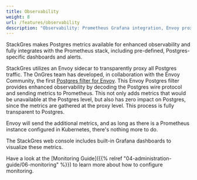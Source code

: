 ```yaml
---
title: Observability
weight: 8
url: /features/observability
description: "Observability: Prometheus Grafana integration, Envoy proxy"
---
```


StackGres makes Postgres metrics available for enhanced observability and fully integrates with the Prometheus stack, including pre-defined, Postgres-specific dashboards and alerts.

StackGres utilizes an Envoy sidecar to transparently proxy all Postgres traffic.
The OnGres team has developed, in collaboration with the Envoy Community, the first [Postgres filter for Envoy](https://www.cncf.io/blog/2020/08/13/envoy-1-15-introduces-a-new-postgres-extension-with-monitoring-support/).
This Envoy Postgres filter provides enhanced observability by decoding the Postgres wire protocol and sending metrics to Prometheus.
This not only adds metrics that would be unavailable at the Postgres level, but also has zero impact on Postgres, since the metrics are gathered at the proxy level.
This process is fully transparent to Postgres.

Envoy will send the additional metrics, and as long as there is a Prometheus instance configured in Kubernetes, there's nothing more to do.

The StackGres web console includes built-in Grafana dashboards to visualize these metrics.

Have a look at the [Monitoring Guide]({{% relref "04-administration-guide/06-monitoring" %}}) to learn more about how to configure monitoring.
